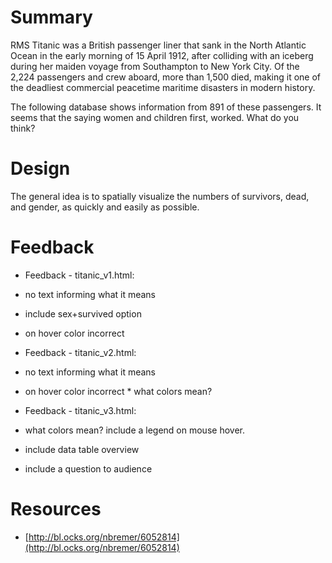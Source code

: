 # Summary

RMS Titanic was a British passenger liner that sank in the North Atlantic Ocean in the early morning of 15 April 1912,
after colliding with an iceberg during her maiden voyage from Southampton to New York City. Of the 2,224 passengers
and crew aboard, more than 1,500 died, making it one of the deadliest commercial peacetime maritime disasters in
modern history.

The following database shows information from 891 of these passengers. It seems that the saying women and
children first, worked. What do you think?

# Design

The general idea is to spatially visualize the numbers of survivors, dead, and gender, as quickly and easily as possible.

# Feedback

* Feedback - titanic_v1.html:

* no text informing what it means
* include sex+survived option
* on hover color incorrect

* Feedback - titanic_v2.html:

* no text informing what it means
* on hover color incorrect
                   * what colors mean?

* Feedback - titanic_v3.html:

* what colors mean? include a legend on mouse hover.
* include data table overview
* include a question to audience

# Resources

* [http://bl.ocks.org/nbremer/6052814](http://bl.ocks.org/nbremer/6052814)
